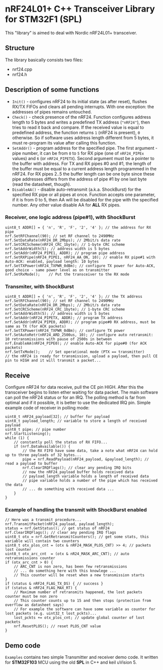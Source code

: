 # nRF24L01+ C++ Transceiver Library for STM32F1 (SPL)

This "library" is aimed to deal with Nordic nRF24L01+ transceiver.

## Structure
The library basically consists two files:
* nrf24.cpp
* nrf24.h

## Description of some functions
- `Init()` - configures nRF24 to its initial state (as after reset), flushes RX/TX FIFOs and clears all pending interrupts. With one exception: the addresses of pipes remains untouched.
- `Check()` - check presence of the nRF24. Function configures address length to 5 bytes and writes a predefined TX address (`"nRF24"`), then tries to read it back and compare. If the received value is equal to predefined address, the function returns `1` (nRF24 is present), `0` otherwise. So if software uses address length different from 5 bytes, it must re-program its value after calling this function.
- `SetAddr()` - program address for the specified pipe. The first argument - pipe number, it can be from `0` to `5` for RX pipe (one of `nRF24_PIPEx` values) and `6` (or `nRF24_PIPETX`). Second argument must be a pointer to the buffer with address. For TX and RX pipes #0 and #1, the length of the buffer must be equal to a current address length programmed in the nRF24. For RX pipes 2..5 the buffer length can be one byte since these pipe addresses differs from the address of pipe #1 by one last byte (read the datasheet, though).
- `DisableAA()` - disable auto-retransmit (a.k.a. ShockBurst) for the specified RX pipe or all pipes at once. Function accepts one parameter, if it is from 0 to 5, then AA will be disabled for the pipe with the specified number. Any other value disable AA for **ALL** RX pipes.

### Receiver, one logic address (pipe#1), with ShockBurst
```tcc
uint8_t ADDR[] = { 'n', 'R', 'F', '2', '4' }; // the address for RX pipe
nrf.SetRFChannel(90); // set RF channel to 2490MHz
nrf.SetDataRate(nRF24_DR_2Mbps); // 2Mbit/s data rate
nrf.SetCRCScheme(nRF24_CRC_1byte); // 1-byte CRC scheme
nrf.SetAddrWidth(5); // address width is 5 bytes
nrf.SetAddr(nRF24_PIPE1, ADDR); // program pipe address
nrf.SetRXPipe(nRF24_PIPE1, nRF24_AA_ON, 10); // enable RX pipe#1 with Auto-ACK: enabled, payload length: 10 bytes
nrf.SetTXPower(nRF24_TXPWR_0dBm); // configure TX power for Auto-ACK, good choice - same power level as on transmitter
nrf.SetRxMode();    // Put the transceiver to the RX mode

```

### Transmiter, with ShockBurst
```tcc
uint8_t ADDR[] = { 'n', 'R', 'F', '2', '4' }; // the TX address
nrf.SetRFChannel(90); // set RF channel to 2490MHz
nrf.SetDataRate(nRF24_DR_2Mbps); // 2Mbit/s data rate
nrf.SetCRCScheme(nRF24_CRC_1byte); // 1-byte CRC scheme
nrf.SetAddrWidth(5); // address width is 5 bytes
nrf.SetAddr(nRF24_PIPETX, ADDR); // program TX address
nrf.SetAddr(nRF24_PIPE0, ADDR); // program pipe#0 RX address, must be same as TX (for ACK packets)
nrf.SetTXPower(nRF24_TXPWR_0dBm); // configure TX power
nrf.SetAutoRetr(nRF24_ARD_2500us, 10); // configure auto retransmit: 10 retransmissions with pause of 2500s in between
nrf.EnableAA(nRF24_PIPE0); // enable Auto-ACK for pipe#0 (for ACK packets)
nrf.SetTxMode();    // Set operational mode (PTX == transmitter)
// the nRF24 is ready for transmission, upload a payload, then pull CE pin to HIGH and it will transmit a packet...
```

## Receive
Configure nRF24 for data receive, pull the CE pin HIGH. After this the transceiver begins to listen ether waiting for data packet. The main software can poll the nRF24 status or for an IRQ. The polling method is far from optimal and if it possible, it is better to use the dedicated IRQ pin.
Simple example code of receiver in polling mode:
```tcc
uint8_t nRF24_payload[32]; // buffer for payload
uint8_t payload_length; // variable to store a length of received payload
uint8_t pipe; // pipe number
nrf.StartListening();
while (1) {
    // constantly poll the status of RX FIFO...
    if (nrf.DataAvailable()) {
        // the RX FIFO have some data, take a note what nRF24 can hold up to three payloads of 32 bytes...
        pipe = nrf.ReadPayload(nRF24_payload, &payload_length); // read a payload to buffer
        nrf.ClearIRQFlags(); // clear any pending IRQ bits
        // now the nRF24_payload buffer holds received data
        // payload_length variable holds a length of received data
        // pipe variable holds a number of the pipe which has received the data
        // ... do something with received data ...
    }
}
```


### Example of handling the transmit with ShockBurst enabled
```tcc
// Here was a transmit procedure... 
nrf.TransmitPacket(nRF24_payload, payload_length);
status = nrf.GetStatus(); // get status of nRF24
nrf.ClearIRQFlags(); // clear any pending IRQ flags
uint8_t otx = nrf.GetRetransmitCounters(); // get some stats, this variable will contain two counters
uint8_t otx_plos_cnt = (otx & nRF24_MASK_PLOS_CNT) >> 4; // packets lost counter
uint8_t otx_arc_cnt  = (otx & nR24_MASK_ARC_CNT); // auto retransmissions counter
if (otx_arc_cnt > 0) {
    // ARC_CNT is non zero, has been few retransmissions
    // ... do something here with this knowlege ...
    // This counter will be reset when a new transmission starts
}
if (status & nRF24_FLAG_TX_DS) { // success }
if (status & nRF24_FLAG_MAX_RT) {
    // Maximum number of retransmits happened, the lost packets counter must be non zero
    // This counter counts up to 15 and then stops (protection from overflow as datasheet says)
    // For example the software can have some variable as counter for lost packets (e.g. uint32_t lost_pckts)...
    lost_pckts += otx_plos_cnt; // update global counter of lost packets
    nrf.ResetPLOS(); // reset PLOS_CNT value
}
```

## Demo code
`Examples` contains two simple Transmitter and receiver demo code. It written for **STM32F103** MCU using the old **SPL** in C++ and keil uVision 5. 

